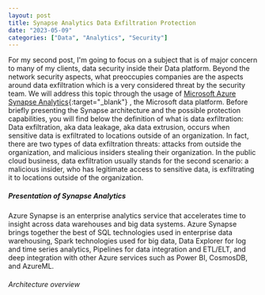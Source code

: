 ```yaml
---
layout: post
title: Synapse Analytics Data Exfiltration Protection
date: "2023-05-09"
categories: ["Data", "Analytics", "Security"]
---
```

For my second post, I'm going to focus on a subject that is of major concern to many of my clients, data security inside their Data platform.
Beyond the network security aspects, what preoccupies companies are the aspects around data exfiltration which is a very considered threat by the security team.
We will address this topic through the usage of [Microsoft Azure Synapse Analytics](https://azure.microsoft.com/en-us/products/synapse-analytics/){:target="_blank"} , the Microsoft data platform.
Before briefly presenting the Synapse architecture and the possible protection capabilities, you will find below the definition of what is data exfiltration:
Data exfiltration, aka data leakage, aka data extrusion, occurs when sensitive data is exfiltrated to locations outside of an organization.
In fact, there are two types of data exfiltration threats: attacks from outside the organization, and malicious insiders stealing their organization.
In the public cloud business, data exfiltration usually stands for the second scenario: a malicious insider, who has legitimate access to sensitive data, is exfiltrating it to locations outside of the organization.

##### Presentation of Synapse Analytics 

Azure Synapse is an enterprise analytics service that accelerates time to insight across data warehouses and big data systems. Azure Synapse brings together the best of SQL technologies used in enterprise data warehousing, Spark technologies used for big data, Data Explorer for log and time series analytics, Pipelines for data integration and ETL/ELT, and deep integration with other Azure services such as Power BI, CosmosDB, and AzureML.

###### Architecture overview 
